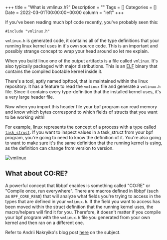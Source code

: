 +++
title = "What is vmlinux.h?"
Description = ""
Tags = []
Categories = []
Date = 2022-03-01T00:00:00+00:00
column = "left"
+++

If you've been reading much bpf code recently, you've probably seen this:

```
#include "vmlinux.h"
```

`vmlinux.h` is generated code, it contains all of the type definitions that your running linux kernel uses in it's own source code. This is an important and possibly strange concept to wrap your head around so let me explain.

When you build linux one of the output artifacts is a file called `vmlinux`. It's also typically packaged with major distributions. This is an [ELF](https://en.wikipedia.org/wiki/Executable_and_Linkable_Format) binary that contains the compiled bootable kernel inside it.

There's a tool, aptly named bpftool, that is maintained within the linux repository. It has a feature to read the `vmlinux` file and generate a `vmlinux.h` file. Since it contains every type-definition that the installed kernel uses, it's a very large header file.

Now when you import this header file your bpf program can read memory and know which bytes correspond to which fields of structs that you want to be working with!

For example, linux represents the concept of a process with a type called [`task_struct`](https://elixir.bootlin.com/linux/latest/source/include/linux/sched.h#L649). If you want to inspect values in a task_struct from your bpf program, you're going to need to know the definition of it. You're also going to want to make sure it's the same definition that the running kernel is using, as the definition can change from version to version. 

![vmlinux](/libbpf/vmlinux.png)

## What about CO:RE? 

A powerful concept that libbpf enables is something called "CO:RE" or "Compile once, run everywhere". There are macros defined in libbpf (such as `BPF_CORE_READ`) that will analyze what fields you're trying to access in the types that are defined in your `vmlinux.h`. If the field you want to access has been moved within the struct definition that the running kernel uses, the macro/helpers will find it for you. Therefore, it doesn't matter if you compile your bpf program with the `vmlinux.h` file you generated from your own kernel and then ran on a different one. 

Refer to Andrii Nakryiko's blog post [here](https://nakryiko.com/posts/bpf-portability-and-co-re/) on the subject.